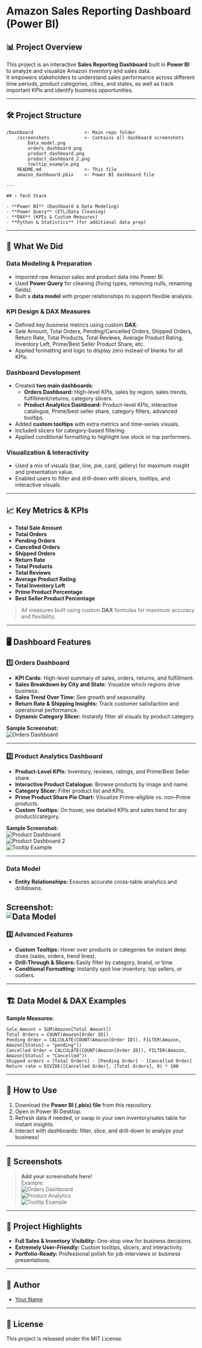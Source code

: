 # Amazon Sales Reporting Dashboard (Power BI)

## 📊 Project Overview

This project is an interactive **Sales Reporting Dashboard** built in **Power BI** to analyze and visualize Amazon inventory and sales data.  
It empowers stakeholders to understand sales performance across different time periods, product categories, cities, and states, as well as track important KPIs and identify business opportunities.

---

## 🛠️ Project Structure

```plaintext
/Dashboard                   <- Main repo folder
    /screenshots             <- Contains all dashboard screenshots
        Data_model.png
        orders_dashboard.png
        product_dashboard.png
        product_dashboard_2.png
        tooltip_example.png
    README.md                <- This file
    amazon_dashboard.pbix    <- Power BI dashboard file

---

## ⚡ Tech Stack

- **Power BI** (Dashboard & Data Modeling)
- **Power Query** (ETL/Data Cleaning)
- **DAX** (KPIs & Custom Measures)
- **Python & Statistics** (for additional data prep)
```
---
## 🚀 What We Did

### Data Modeling & Preparation

- Imported raw Amazon sales and product data into Power BI.
- Used **Power Query** for cleaning (fixing types, removing nulls, renaming fields).
- Built a **data model** with proper relationships to support flexible analysis.

### KPI Design & DAX Measures

- Defined key business metrics using custom **DAX**:
- Sale Amount, Total Orders, Pending/Cancelled Orders, Shipped Orders, Return Rate, Total Products, Total Reviews, Average Product Rating, Inventory Left, Prime/Best Seller Product Share, etc.
- Applied formatting and logic to display zero instead of blanks for all KPIs.

### Dashboard Development

- Created **two main dashboards**:
    - **Orders Dashboard:** High-level KPIs, sales by region, sales trends, fulfillment/returns, category slicers.
    - **Product Analytics Dashboard:** Product-level KPIs, interactive catalogue, Prime/best seller share, category filters, advanced tooltips.
- Added **custom tooltips** with extra metrics and time-series visuals.
- Included slicers for category-based filtering.
- Applied conditional formatting to highlight low stock or top performers.

### Visualization & Interactivity

- Used a mix of visuals (bar, line, pie, card, gallery) for maximum insight and presentation value.
- Enabled users to filter and drill-down with slicers, tooltips, and interactive visuals.

---

## 📈 Key Metrics & KPIs

- **Total Sale Amount**
- **Total Orders**
- **Pending Orders**
- **Cancelled Orders**
- **Shipped Orders**
- **Return Rate**
- **Total Products**
- **Total Reviews**
- **Average Product Rating**
- **Total Inventory Left**
- **Prime Product Percentage**
- **Best Seller Product Percentage**

> All measures built using custom **DAX** formulas for maximum accuracy and flexibility.

---

## 🖥️ Dashboard Features

### 1️⃣ Orders Dashboard

- **KPI Cards:** High-level summary of sales, orders, returns, and fulfillment.
- **Sales Breakdown by City and State:** Visualize which regions drive business.
- **Sales Trend Over Time:** See growth and seasonality.
- **Return Rate & Shipping Insights:** Track customer satisfaction and operational performance.
- **Dynamic Category Slicer:** Instantly filter all visuals by product category.

**Sample Screenshot:**  
![Orders Dashboard](././Dashboard/orders_dashboard.png)

---

### 2️⃣ Product Analytics Dashboard

- **Product-Level KPIs:** Inventory, reviews, ratings, and Prime/Best Seller share.
- **Interactive Product Catalogue:** Browse products by image and name.
- **Category Slicer:** Filter product list and KPIs.
- **Prime Product Share Pie Chart:** Visualize Prime-eligible vs. non-Prime products.
- **Custom Tooltips:** On hover, see detailed KPIs and sales trend for any product/category.

**Sample Screenshot:**  
![Product Dashboard](./Dashboard/product_dashboard.png)  
![Product Dashboard 2](./Dashboard/product_dashboard_2.png)  
![Tooltip Example](./Dashboard/tooltip_example.png)

---

### Data Model

- **Entity Relationships:** Ensures accurate cross-table analytics and drilldowns.

**Screenshot:**  
![Data Model](./Dashboard/Data_model.png)
---

### 3️⃣ Advanced Features

- **Custom Tooltips:** Hover over products or categories for instant deep dives (sales, orders, trend lines).
- **Drill-Through & Slicers:** Easily filter by category, brand, or time.
- **Conditional Formatting:** Instantly spot low inventory, top sellers, or outliers.

---

## 🏗️ Data Model & DAX Examples

**Sample Measures:**
```dax
Sale_Amount = SUM(Amazon[Total Amount])
Total Orders = COUNT(Amazon[Order ID])
Pending Order = CALCULATE(COUNT(Amazon[Order ID]), FILTER(Amazon, Amazon[Status] = "pending"))
Cancelled Order = CALCULATE(COUNT(Amazon[Order ID]), FILTER(Amazon, Amazon[Status] = "Cancelled"))
Shipped orders = [Total Orders] - [Pending Order] - [Cancelled Order]
Return rate = DIVIDE([Cancelled Order], [Total Orders], 0) * 100

```
---

## 📂 How to Use

1. Download the **Power BI (.pbix) file** from this repository.
2. Open in Power BI Desktop.
3. Refresh data if needed, or swap in your own inventory/sales table for instant insights.
4. Interact with dashboards: filter, slice, and drill-down to analyze your business!

---

## 📸 Screenshots

> **Add your screenshots here!**  
> Example:  
> ![Orders Dashboard](./screenshots/orders_dashboard.png)  
> ![Product Analytics](./screenshots/product_dashboard.png)  
> ![Tooltip Example](./screenshots/tooltip_example.png)

---

## 🚀 Project Highlights

- **Full Sales & Inventory Visibility:** One-stop view for business decisions.
- **Extremely User-Friendly:** Custom tooltips, slicers, and interactivity.
- **Portfolio-Ready:** Professional polish for job interviews or business presentations.

---

## 👤 Author

- [Your Name](https://github.com/Ronakmishra)

---

## 📜 License

This project is released under the MIT License.
